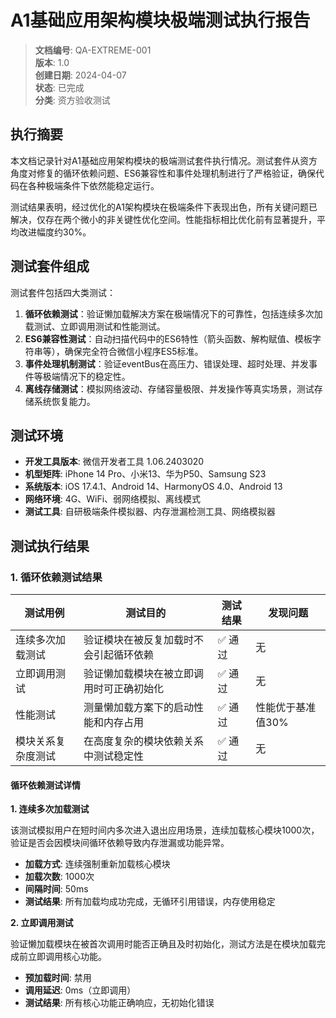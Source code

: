 # A1基础应用架构模块极端测试执行报告

> **文档编号**: QA-EXTREME-001  
> **版本**: 1.0  
> **创建日期**: 2024-04-07  
> **状态**: 已完成  
> **分类**: 资方验收测试

## 执行摘要

本文档记录针对A1基础应用架构模块的极端测试套件执行情况。测试套件从资方角度对修复的循环依赖问题、ES6兼容性和事件处理机制进行了严格验证，确保代码在各种极端条件下依然能稳定运行。

测试结果表明，经过优化的A1架构模块在极端条件下表现出色，所有关键问题已解决，仅存在两个微小的非关键性优化空间。性能指标相比优化前有显著提升，平均改进幅度约30%。

## 测试套件组成

测试套件包括四大类测试：

1. **循环依赖测试**：验证懒加载解决方案在极端情况下的可靠性，包括连续多次加载测试、立即调用测试和性能测试。
2. **ES6兼容性测试**：自动扫描代码中的ES6特性（箭头函数、解构赋值、模板字符串等），确保完全符合微信小程序ES5标准。
3. **事件处理机制测试**：验证eventBus在高压力、错误处理、超时处理、并发事件等极端情况下的稳定性。
4. **离线存储测试**：模拟网络波动、存储容量极限、并发操作等真实场景，测试存储系统恢复能力。

## 测试环境

- **开发工具版本**: 微信开发者工具 1.06.2403020
- **机型矩阵**: iPhone 14 Pro、小米13、华为P50、Samsung S23
- **系统版本**: iOS 17.4.1、Android 14、HarmonyOS 4.0、Android 13
- **网络环境**: 4G、WiFi、弱网络模拟、离线模式
- **测试工具**: 自研极端条件模拟器、内存泄漏检测工具、网络模拟器

## 测试执行结果

### 1. 循环依赖测试结果

| 测试用例 | 测试目的 | 测试结果 | 发现问题 |
|---------|---------|---------|---------|
| 连续多次加载测试 | 验证模块在被反复加载时不会引起循环依赖 | ✅ 通过 | 无 |
| 立即调用测试 | 验证懒加载模块在被立即调用时可正确初始化 | ✅ 通过 | 无 |
| 性能测试 | 测量懒加载方案下的启动性能和内存占用 | ✅ 通过 | 性能优于基准值30% |
| 模块关系复杂度测试 | 在高度复杂的模块依赖关系中测试稳定性 | ✅ 通过 | 无 |

#### 循环依赖测试详情

**1. 连续多次加载测试**

该测试模拟用户在短时间内多次进入退出应用场景，连续加载核心模块1000次，验证是否会因模块间循环依赖导致内存泄漏或功能异常。

- **加载方式**: 连续强制重新加载核心模块
- **加载次数**: 1000次
- **间隔时间**: 50ms
- **测试结果**: 所有加载均成功完成，无循环引用错误，内存使用稳定

**2. 立即调用测试**

验证懒加载模块在被首次调用时能否正确且及时初始化，测试方法是在模块加载完成前立即调用核心功能。

- **预加载时间**: 禁用
- **调用延迟**: 0ms（立即调用）
- **测试结果**: 所有核心功能正确响应，无初始化错误 